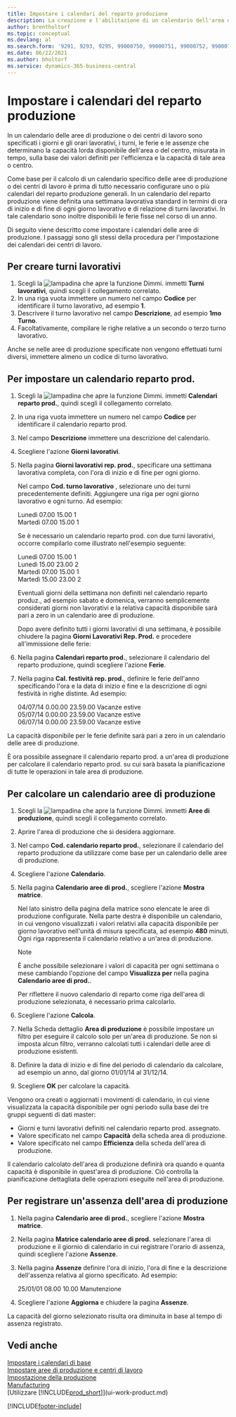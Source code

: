 ```yaml
---
title: Impostare i calendari del reparto produzione
description: La creazione e l'abilitazione di un calendario dell'area di produzione comporta diverse attività tra cui l'impostazione dei calendari del reparto di produzione e la creazione di turni di lavoro.
author: brentholtorf
ms.topic: conceptual
ms.devlang: al
ms.search.form: '9291, 9293, 9295, 99000750, 99000751, 99000752, 99000753, 99000759, 99000769, 99000770, 99000771, 99000772, 99000920'
ms.date: 06/22/2021
ms.author: bholtorf
ms.service: dynamics-365-business-central
---
```

# <a name="set-up-shop-calendars"></a>Impostare i calendari del reparto produzione

In un calendario delle aree di produzione o dei centri di lavoro sono specificati i giorni e gli orari lavorativi, i turni, le ferie e le assenze che determinano la capacità lorda disponibile dell'area o del centro, misurata in tempo, sulla base dei valori definiti per l'efficienza e la capacità di tale area o centro.

Come base per il calcolo di un calendario specifico delle aree di produzione o dei centri di lavoro è prima di tutto necessario configurare uno o più calendari del reparto produzione generali. In un calendario del reparto produzione viene definita una settimana lavorativa standard in termini di ora di inizio e di fine di ogni giorno lavorativo e di relazione di turni lavorativi. In tale calendario sono inoltre disponibili le ferie fisse nel corso di un anno.  

Di seguito viene descritto come impostare i calendari delle aree di produzione. I passaggi sono gli stessi della procedura per l'impostazione dei calendari dei centri di lavoro.  

## <a name="to-create-work-shifts"></a>Per creare turni lavorativi
1.  Scegli la ![lampadina che apre la funzione Dimmi.](media/ui-search/search_small.png "Informazioni sull'operazione che si desidera eseguire") immetti **Turni lavorativi**, quindi scegli il collegamento correlato.  
2.  In una riga vuota immettere un numero nel campo **Codice** per identificare il turno lavorativo, ad esempio **1**.  
3.  Descrivere il turno lavorativo nel campo **Descrizione**, ad esempio **1mo Turno**.  
4.  Facoltativamente, compilare le righe relative a un secondo o terzo turno lavorativo.  

Anche se nelle aree di produzione specificate non vengono effettuati turni diversi, immettere almeno un codice di turno lavorativo.  

## <a name="to-set-up-a-shop-calendar"></a>Per impostare un calendario reparto prod.
1.  Scegli la ![lampadina che apre la funzione Dimmi.](media/ui-search/search_small.png "Informazioni sull'operazione che si desidera eseguire") immetti **Calendari reparto prod.**, quindi scegli il collegamento correlato.  
2.  In una riga vuota immettere un numero nel campo **Codice** per identificare il calendario reparto prod.  
3.  Nel campo **Descrizione** immettere una descrizione del calendario.  
4.  Scegliere l'azione **Giorni lavorativi**.
5.  Nella pagina **Giorni lavorativi rep. prod.**, specificare una settimana lavorativa completa, con l'ora di inizio e di fine per ogni giorno.  

    Nel campo **Cod. turno lavorativo** , selezionare uno dei turni precedentemente definiti. Aggiungere una riga per ogni giorno lavorativo e ogni turno. Ad esempio:  

    Lunedì 07.00 15.00 1   
    Martedì 07.00 15.00 1  

    Se è necessario un calendario reparto prod. con due turni lavorativi, occorre compilarlo come illustrato nell'esempio seguente:  

    Lunedì 07.00 15.00 1   
    Lunedì 15.00 23.00 2  
    Martedì 07.00 15.00 1  
    Martedì 15.00 23.00 2  

    Eventuali giorni della settimana non definiti nel calendario reparto produz., ad esempio sabato e domenica, verranno semplicemente considerati giorni non lavorativi e la relativa capacità disponibile sarà pari a zero in un calendario aree di produzione.  

    Dopo avere definito tutti i giorni lavorativi di una settimana, è possibile chiudere la pagina **Giorni Lavorativi Rep. Prod.** e procedere all'immissione delle ferie:  

6.  Nella pagina **Calendari reparto prod.**, selezionare il calendario del reparto produzione, quindi scegliere l'azione **Ferie**.
7. Nella pagina **Cal. festività rep. prod.**, definire le ferie dell'anno specificando l'ora e la data di inizio e fine e la descrizione di ogni festività in righe distinte. Ad esempio:  

    04/07/14 0.00.00 23.59.00 Vacanze estive  
    05/07/14 0.00.00 23.59.00 Vacanze estive  
    06/07/14 0.00.00 23.59.00 Vacanze estive  

La capacità disponibile per le ferie definite sarà pari a zero in un calendario delle aree di produzione.  

È ora possibile assegnare il calendario reparto prod. a un'area di produzione per calcolare il calendario reparto prod. su cui sarà basata la pianificazione di tutte le operazioni in tale area di produzione.  

## <a name="to-calculate-a-work-center-calendar"></a>Per calcolare un calendario aree di produzione

1.  Scegli la ![lampadina che apre la funzione Dimmi.](media/ui-search/search_small.png "Dimmi cosa vuoi fare") immetti **Aree di produzione**, quindi scegli il collegamento correlato.
2. Aprire l'area di produzione che si desidera aggiornare.  
3. Nel campo **Cod. calendario reparto prod.**, selezionare il calendario del reparto produzione da utilizzare come base per un calendario delle aree di produzione.  
4. Scegliere l'azione **Calendario**.  
5. Nella pagina **Calendario aree di prod.**, scegliere l'azione **Mostra matrice**.  

    Nel lato sinistro della pagina della matrice sono elencate le aree di produzione configurate. Nella parte destra è disponibile un calendario, in cui vengono visualizzati i valori relativi alla capacità disponibile per giorno lavorativo nell'unità di misura specificata, ad esempio **480** minuti. Ogni riga rappresenta il calendario relativo a un'area di produzione.  

    > [!NOTE]  
    >  È anche possibile selezionare i valori di capacità per ogni settimana o mese cambiando l'opzione del campo **Visualizza per** nella pagina **Calendario aree di prod.**.  

    Per riflettere il nuovo calendario di reparto come riga dell'area di produzione selezionata, è necessario prima calcolarlo.  

6.  Scegliere l'azione **Calcola**.  
7.  Nella Scheda dettaglio **Area di produzione** è possibile impostare un filtro per eseguire il calcolo solo per un'area di produzione. Se non si imposta alcun filtro, verranno calcolati tutti i calendari delle aree di produzione esistenti.  
8.  Definire la data di inizio e di fine del periodo di calendario da calcolare, ad esempio un anno, dal giorno 01/01/14 al 31/12/14.
9. Scegliere **OK** per calcolare la capacità.  

Vengono ora creati o aggiornati i movimenti di calendario, in cui viene visualizzata la capacità disponibile per ogni periodo sulla base dei tre gruppi seguenti di dati master:  

- Giorni e turni lavorativi definiti nel calendario reparto prod. assegnato.  
- Valore specificato nel campo **Capacità** della scheda area di produzione.  
- Valore specificato nel campo **Efficienza** della scheda dell'area di produzione.  

Il calendario calcolato dell'area di produzione definirà ora quando e quanta capacità è disponibile in quest'area di produzione. Ciò controlla la pianificazione dettagliata delle operazioni eseguite nell'area di produzione.  

## <a name="to-record-work-center-absence"></a>Per registrare un'assenza dell'area di produzione
1.  Nella pagina **Calendario aree di prod.**, scegliere l'azione **Mostra matrice**.
2. Nella pagina **Matrice calendario aree di prod.** selezionare l'area di produzione e il giornio di calendario in cui registrare l'orario di assenza, quindi scegliere l'azione **Assenze**.  
3.  Nella pagina **Assenze** definire l'ora di inizio, l'ora di fine e la descrizione dell'assenza relativa al giorno specificato. Ad esempio:  

    25/01/01 08.00 10.00 Manutenzione  

4.  Scegliere l'azione **Aggiorna** e chiudere la pagina **Assenze**.  

La capacità del giorno selezionato risulta ora diminuita in base al tempo di assenza registrato.  

## <a name="see-also"></a>Vedi anche
[Impostare i calendari di base](across-how-to-assign-base-calendars.md)  
[Impostare aree di produzione e centri di lavoro](production-how-to-set-up-work-and-machine-centers.md)  
[Impostazione della produzione](production-configure-production-processes.md)  
[Manufacturing](production-manage-manufacturing.md)  
[Utilizzare [!INCLUDE[prod_short](includes/prod_short.md)]](ui-work-product.md)  


[!INCLUDE[footer-include](includes/footer-banner.md)]
